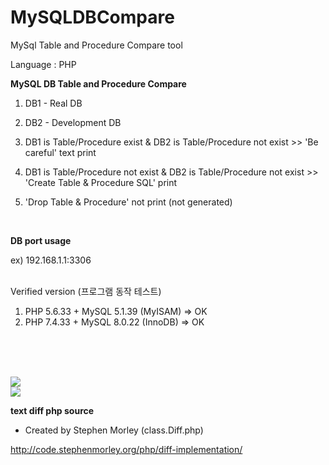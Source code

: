 # MySQLDBCompare
MySql Table and Procedure Compare tool

Language : PHP


**MySQL DB Table and Procedure Compare**

1) DB1 - Real DB

2) DB2 - Development DB

3) DB1 is Table/Procedure exist & DB2 is Table/Procedure not exist >> 'Be careful' text print

4) DB1 is Table/Procedure not exist & DB2 is Table/Procedure not exist  >> 'Create Table & Procedure SQL' print

5) 'Drop Table & Procedure' not print (not generated)

<br>

**DB port usage**
 
ex) 192.168.1.1:3306

<br>
Verified version (프로그램 동작 테스트)

  1)  PHP 5.6.33 + MySQL 5.1.39 (MyISAM) => OK
  2)  PHP 7.4.33 + MySQL 8.0.22 (InnoDB) => OK 


<br><br><br>

<p>
<img src="https://user-images.githubusercontent.com/18298589/234766851-8c54762d-11e8-443e-8a39-c5d74c599e8e.png"><br>

<img src="https://user-images.githubusercontent.com/18298589/234766896-75da2b6d-f7e7-4e5d-bb99-27dda02e7c9c.png">
</p>



**text diff php source**

- Created by Stephen Morley (class.Diff.php)

http://code.stephenmorley.org/php/diff-implementation/
